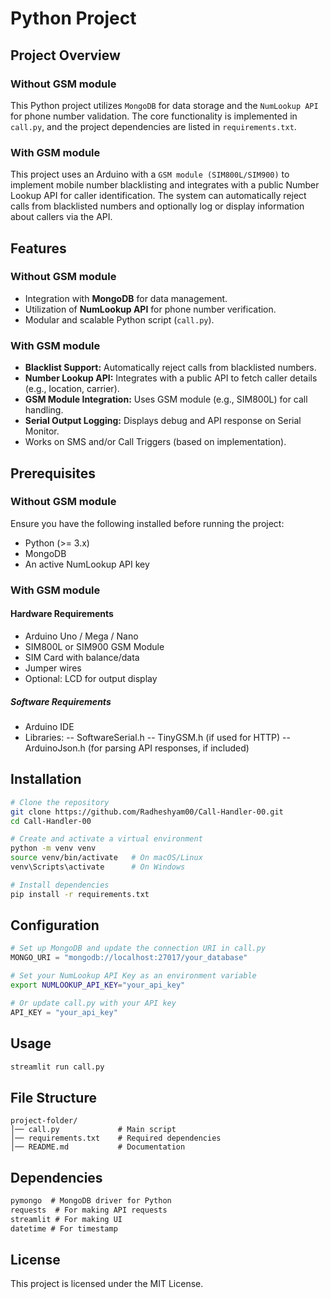 # Python Project

## Project Overview
### Without GSM module
This Python project utilizes `MongoDB` for data storage and the `NumLookup API` for phone number validation. The core functionality is implemented in `call.py`, and the project dependencies are listed in `requirements.txt`.

### With GSM module
This project uses an Arduino with a `GSM module (SIM800L/SIM900)` to implement mobile number blacklisting and integrates with a public Number Lookup API for caller identification. The system can automatically reject calls from blacklisted numbers and optionally log or display information about callers via the API.

## Features
### Without GSM module
- Integration with **MongoDB** for data management.
- Utilization of **NumLookup API** for phone number verification.
- Modular and scalable Python script (`call.py`).

### With GSM module
- **Blacklist Support:** Automatically reject calls from blacklisted numbers.
- **Number Lookup API:** Integrates with a public API to fetch caller details (e.g., location, carrier).
- **GSM Module Integration:** Uses GSM module (e.g., SIM800L) for call handling.
- **Serial Output Logging:** Displays debug and API response on Serial Monitor.
- Works on SMS and/or Call Triggers (based on implementation).

## Prerequisites
### Without GSM module
Ensure you have the following installed before running the project:

- Python (>= 3.x)
- MongoDB
- An active NumLookup API key

### With GSM module
#### Hardware Requirements

- Arduino Uno / Mega / Nano
- SIM800L or SIM900 GSM Module
- SIM Card with balance/data
- Jumper wires
- Optional: LCD for output display

##### Software Requirements

- Arduino IDE
- Libraries:
   -- SoftwareSerial.h
   -- TinyGSM.h (if used for HTTP)
    -- ArduinoJson.h (for parsing API responses, if included)

## Installation

```sh
# Clone the repository
git clone https://github.com/Radheshyam00/Call-Handler-00.git
cd Call-Handler-00

# Create and activate a virtual environment
python -m venv venv
source venv/bin/activate   # On macOS/Linux
venv\Scripts\activate      # On Windows

# Install dependencies
pip install -r requirements.txt
```

## Configuration

```python
# Set up MongoDB and update the connection URI in call.py
MONGO_URI = "mongodb://localhost:27017/your_database"
```

```sh
# Set your NumLookup API Key as an environment variable
export NUMLOOKUP_API_KEY="your_api_key"
```

```python
# Or update call.py with your API key
API_KEY = "your_api_key"
```

## Usage

```sh
streamlit run call.py
```

## File Structure

```
project-folder/
│── call.py             # Main script
│── requirements.txt    # Required dependencies
│── README.md           # Documentation
```

## Dependencies

```txt
pymongo  # MongoDB driver for Python
requests  # For making API requests
streamlit # For making UI
datetime # For timestamp
```

## License

This project is licensed under the MIT License.

